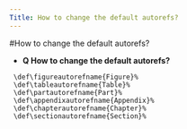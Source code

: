 ```yaml
---
Title: How to change the default autorefs?
---
```

#How to change the default autorefs?
- **Q How to change the default autorefs?**
```
 \def\figureautorefname{Figure}%
 \def\tableautorefname{Table}%
 \def\partautorefname{Part}%
 \def\appendixautorefname{Appendix}%
 \def\chapterautorefname{Chapter}%
 \def\sectionautorefname{Section}%
```


